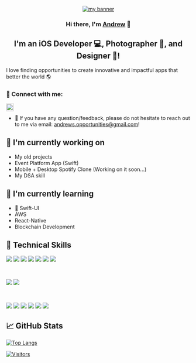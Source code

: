 <p align="center">
  <a href="https://www.yushi.dev/" target="_blank" rel="noreferrer"><img src="https://firebasestorage.googleapis.com/v0/b/bouncer-f8461.appspot.com/o/LinkedinBanner.png?alt=media&token=24f3d9c7-cc4d-4556-b005-19ca1e3e1c69" alt="my banner"></a>
</p>

<h3 align="center">
Hi there, I'm <a href="" target="_blank" rel="noreferrer">Andrew</a> 👋
</h3>

<h2 align="center">
I'm an iOS Developer 💻, Photographer 📸, and Designer 🎨!
</h2> 

I love finding opportunities to create innovative and impactful apps that better the world 🌎 

### 🤝 Connect with me:

<a href="https://www.linkedin.com/in/andrewkestler/"><img align="left" src="https://raw.githubusercontent.com/yushi1007/yushi1007/main/images/linkedin.svg" alt="Andrew Kestler | LinkedIn" width="21px"/></a>

</br>

- 💬 If you have any question/feedback, please do not hesitate to reach out to me via email: andrews.opportunities@gmail.com!

## 🔭 I'm currently working on

- My old projects
- Event Platform App (Swift)
- Mobile + Desktop Spotify Clone (Working on it soon...)
- My DSA skill

## 🌱 I'm currently learning

- 📱 Swift-UI
- AWS
- React-Native
- Blockchain Development  

## 💼 Technical Skills

![](https://img.shields.io/badge/Code-Swift-informational?style=flat&logo=Swift&color=003B57)
![](https://img.shields.io/badge/Code-Node.js-informational?style=flat&logo=Node&color=61DAFB)
![](https://img.shields.io/badge/Code-JavaScript-informational?style=flat&logo=JavaScript&color=F7DF1E)
![](https://img.shields.io/badge/Code-Ruby-informational?style=flat&logo=Ruby&color=CC342D)
![](https://img.shields.io/badge/Code-Python-informational?style=flat&logo=Python&color=CC0000)
![](https://img.shields.io/badge/Code-Firebase-informational?style=flat&logo=Firebase&color=E34F26)
![](https://img.shields.io/badge/Code-CocoaPods-informational?style=flat&logo=CocoaPods&color=336791)


</br>

![](https://img.shields.io/badge/Style-UIKit-informational?style=flat&logo=UIKit&color=7952B3)
![](https://img.shields.io/badge/Style-SwiftUI-informational?style=flat&logo=SwiftUI&color=1572B6)


</br>

![](https://img.shields.io/badge/Tools-Figma-informational?style=flat&logo=Figma&color=F24E1E)
![](https://img.shields.io/badge/Tools-NPM-informational?style=flat&logo=NPM&color=CB3837)
![](https://img.shields.io/badge/Tools-Sketch-informational?style=flat&logo=Sketch&color=430098)
![](https://img.shields.io/badge/Tools-Homebrew-informational?style=flat&logo=Homebrew&color=00C7B7)
![](https://img.shields.io/badge/Tools-Git-informational?style=flat&logo=Git&color=F05032)
![](https://img.shields.io/badge/Tools-GitHub-informational?style=flat&logo=GitHub&color=181717)


## 📈 GitHub Stats 


[![Top Langs](https://github-readme-stats.vercel.app/api/top-langs/?username=AndrewsCoolGithub&layout=compact)](https://github.com/yushi1007)

[![Visitors](https://visitor-badge.glitch.me/badge?page_id=yushi1007.yushi1007)](https://www.yushi.dev/)
